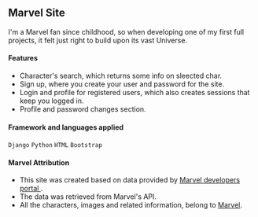 ## Marvel Site
I'm a Marvel fan since childhood, so when developing one of my first full projects, it felt just right to build upon its vast Universe.

#### Features
- Character's search, which returns some info on sleected char.
- Sign up, where you create your user and password for the site.
- Login and profile for registered users, which also creates sessions that keep you logged in.
- Profile and password changes section.

#### Framework and languages applied
`Django` `Python` `HTML` `Bootstrap`

#### Marvel Attribution
- This site was created based on data provided by [Marvel developers portal ](https://developer.marvel.com/).
- The data was retrieved from Marvel's API.
- All the characters, images and related information, belong to [Marvel](https://www.marvel.com/).
